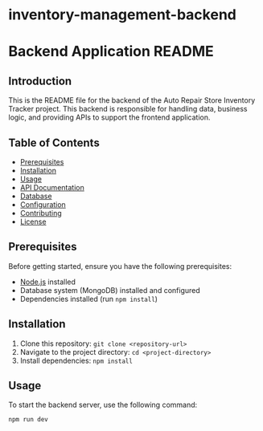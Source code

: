 # inventory-management-backend

# Backend Application README

## Introduction

This is the README file for the backend of the Auto Repair Store Inventory Tracker project. This backend is responsible for handling data, business logic, and providing APIs to support the frontend application.

## Table of Contents

- [Prerequisites](#prerequisites)
- [Installation](#installation)
- [Usage](#usage)
- [API Documentation](#api-documentation)
- [Database](#database)
- [Configuration](#configuration)
- [Contributing](#contributing)
- [License](#license)

## Prerequisites

Before getting started, ensure you have the following prerequisites:

- [Node.js](https://nodejs.org/) installed
- Database system (MongoDB) installed and configured
- Dependencies installed (run `npm install`)

## Installation

1. Clone this repository: `git clone <repository-url>`
2. Navigate to the project directory: `cd <project-directory>`
3. Install dependencies: `npm install`

## Usage

To start the backend server, use the following command:

```bash
npm run dev

